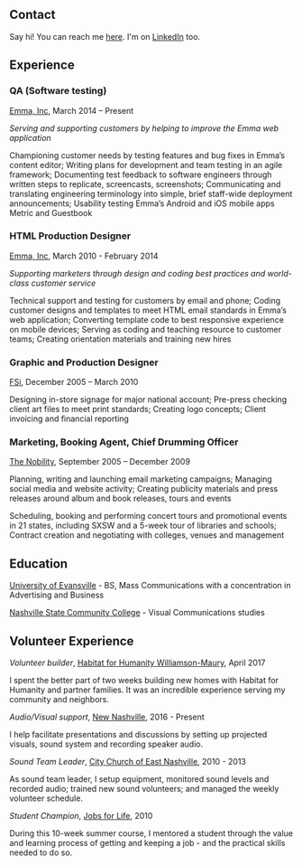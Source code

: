 ## Contact
Say hi! You can reach me [here](mailto:bfuzzell@gmail.com). I'm on [LinkedIn](https://www.linkedin.com/in/brianfuzzell/) too.

## Experience
### QA (Software testing)
[Emma, Inc](http://www.myemma.com), March 2014 – Present

_Serving and supporting customers by helping to improve the Emma web application_

Championing customer needs by testing features and bug fixes in Emma’s content editor; Writing plans for development and team testing in an agile framework; Documenting test feedback to software engineers through written steps to replicate, screencasts, screenshots; Communicating and translating engineering terminology into simple, brief staff-wide deployment announcements; Usability testing Emma’s Android and iOS mobile apps Metric and Guestbook

### HTML Production Designer
[Emma, Inc](http://www.myemma.com), March 2010 - February 2014

_Supporting marketers through design and coding best practices and world-class customer service_

Technical support and testing for customers by email and phone; Coding customer designs and templates to meet HTML email standards in Emma’s web application; Converting template code to best responsive experience on mobile devices; Serving as coding and teaching resource to customer teams; Creating orientation materials and training new hires

### Graphic and Production Designer
[FSi](http://www.myfsi.net), December 2005 – March 2010 

Designing in-store signage for major national account; Pre-press checking client art files to meet print standards; Creating logo concepts; Client invoicing and financial reporting
		
### Marketing, Booking Agent, Chief Drumming Officer
[The Nobility](http://www.thenobility.com/about), September 2005 – December 2009

Planning, writing and launching email marketing campaigns; Managing social media and website activity; Creating publicity materials and press releases around album and book releases, tours and events 

Scheduling, booking and performing concert tours and promotional events in 21 states, including SXSW and a 5-week tour of libraries and schools; Contract creation and negotiating with colleges, venues and management		
		
## Education
[University of Evansville](https://www.evansville.edu/) - BS, Mass Communications with a concentration in Advertising and Business

[Nashville State Community College](https://www.nscc.edu/) - Visual Communications studies 

## Volunteer Experience
_Volunteer builder_, [Habitat for Humanity Williamson-Maury](https://hfhwm.org/), April 2017

I spent the better part of two weeks building new homes with Habitat for Humanity and partner families. It was an incredible experience serving my community and neighbors.

_Audio/Visual support_, [New Nashville](http://www.newnashville.us/), 2016 - Present

I help facilitate presentations and discussions by setting up projected visuals, sound system and recording speaker audio. 

_Sound Team Leader_, [City Church of East Nashville](http://www.citychurcheast.org), 2010 - 2013

As sound team leader, I setup equipment, monitored sound levels and recorded audio; trained new sound volunteers; and managed the weekly volunteer schedule.

_Student Champion_, [Jobs for Life](http://www.jobsforlife.org/), 2010

During this 10-week summer course, I mentored a student through the value and learning process of getting and keeping a job - and the practical skills needed to do so.
